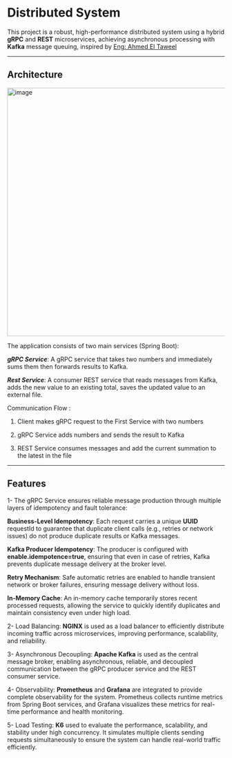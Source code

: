 # Distributed System

This project is a robust, high-performance distributed system using a hybrid **gRPC** and **REST** microservices, achieving asynchronous processing with **Kafka** message queuing, inspired by [Eng: Ahmed El Taweel](https://youtu.be/Ur6b1NWGbYE?si=F-2yqL7QPDIwyR6Z)

---

## Architecture

<img width="1273" height="575" alt="image" src="https://github.com/user-attachments/assets/c05e114e-fc59-4c8b-b26c-026458a96473" />


The application consists of two main services (Spring Boot):

***gRPC Service***: A gRPC service that takes two numbers and immediately sums them then forwards results to Kafka.

***Rest Service***: A consumer REST service that reads messages from Kafka, adds the new value to an existing total, saves the updated value to an external file.

Communication Flow : 

1. Client makes gRPC request to the First Service with two numbers

2. gRPC Service adds numbers and sends the result to Kafka

3. REST Service consumes messages and add the current summation to the latest in the file

---

## Features

1- The gRPC Service ensures reliable message production through multiple layers of idempotency and fault tolerance:

**Business-Level Idempotency**: Each request carries a unique **UUID** requestId to guarantee that duplicate client calls (e.g., retries or network issues) do not produce duplicate results or Kafka messages.

**Kafka Producer Idempotency**: The producer is configured with **enable.idempotence=true**, ensuring that even in case of retries, Kafka prevents duplicate message delivery at the broker level.

**Retry Mechanism**: Safe automatic retries are enabled to handle transient network or broker failures, ensuring message delivery without loss.

**In-Memory Cache**: An in-memory cache temporarily stores recent processed requests, allowing the service to quickly identify duplicates and maintain consistency even under high load.


2- Load Balancing: **NGINX** is used as a load balancer to efficiently distribute incoming traffic across microservices, improving performance, scalability, and reliability.


3- Asynchronous Decoupling: **Apache Kafka** is used as the central message broker, enabling asynchronous, reliable, and decoupled communication between the gRPC producer service and the REST consumer service.

4- Observability: **Prometheus** and **Grafana** are integrated to provide complete observability for the system. Prometheus collects runtime metrics from Spring Boot services, and Grafana visualizes these metrics for real-time performance and health monitoring.

5- Load Testing: **K6** used to evaluate the performance, scalability, and stability under high concurrency. It simulates multiple clients sending requests simultaneously to ensure the system can handle real-world traffic efficiently.
